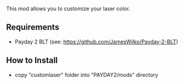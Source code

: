 This mod allows you to customize your laser color.

## Requirements
* Payday 2 BLT (see: https://github.com/JamesWilko/Payday-2-BLT)

## How to Install
* copy "customlaser" folder into "PAYDAY2/mods" directory